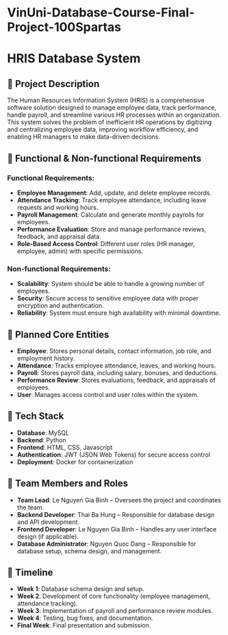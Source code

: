 # VinUni-Database-Course-Final-Project-100Spartas

# HRIS Database System

## 📄 Project Description

The Human Resources Information System (HRIS) is a comprehensive software solution designed to manage employee data, track performance, handle payroll, and streamline various HR processes within an organization. This system solves the problem of inefficient HR operations by digitizing and centralizing employee data, improving workflow efficiency, and enabling HR managers to make data-driven decisions.

## 🎯 Functional & Non-functional Requirements

### Functional Requirements:
- **Employee Management**: Add, update, and delete employee records.
- **Attendance Tracking**: Track employee attendance, including leave requests and working hours.
- **Payroll Management**: Calculate and generate monthly payrolls for employees.
- **Performance Evaluation**: Store and manage performance reviews, feedback, and appraisal data.
- **Role-Based Access Control**: Different user roles (HR manager, employee, admin) with specific permissions.

### Non-functional Requirements:
- **Scalability**: System should be able to handle a growing number of employees.
- **Security**: Secure access to sensitive employee data with proper encryption and authentication.
- **Reliability**: System must ensure high availability with minimal downtime.

## 🧱 Planned Core Entities
- **Employee**: Stores personal details, contact information, job role, and employment history.
- **Attendance**: Tracks employee attendance, leaves, and working hours.
- **Payroll**: Stores payroll data, including salary, bonuses, and deductions.
- **Performance Review**: Stores evaluations, feedback, and appraisals of employees.
- **User**: Manages access control and user roles within the system.

## 🔧 Tech Stack
- **Database**: MySQL
- **Backend**: Python
- **Frontend**: HTML, CSS, Javascript
- **Authentication**: JWT (JSON Web Tokens) for secure access control
- **Deployment**: Docker for containerization

## 👥 Team Members and Roles
- **Team Lead**: Le Nguyen Gia Binh – Oversees the project and coordinates the team.
- **Backend Developer**: Thai Ba Hung – Responsible for database design and API development.
- **Frontend Developer**: Le Nguyen Gia Binh – Handles any user interface design (if applicable).
- **Database Administrator**: Nguyen Quoc Dang – Responsible for database setup, schema design, and management.

## 📅 Timeline
- **Week 1**: Database schema design and setup.
- **Week 2**: Development of core functionality (employee management, attendance tracking).
- **Week 3**: Implementation of payroll and performance review modules.
- **Week 4**: Testing, bug fixes, and documentation.
- **Final Week**: Final presentation and submission.



